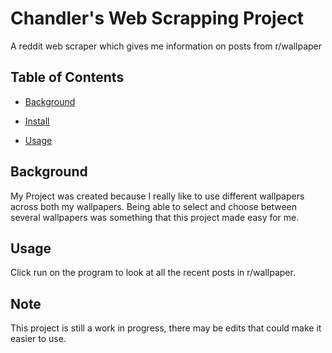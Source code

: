 # Chandler's Web Scrapping Project

A reddit web scraper which gives me information on posts from r/wallpaper

## Table of Contents

- [Background](#background)

- [Install](#install)

- [Usage](#usage)

## Background

My Project was created because I really like to use different wallpapers across both my wallpapers. Being able to select and choose between several wallpapers was something that this project made easy for me.

## Usage

Click run on the program to look at all the recent posts in r/wallpaper.

## Note

This project is still a work in progress, there may be edits that could make it easier to use.